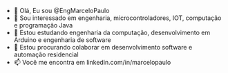 - 👋 Olá, Eu sou @EngMarceloPaulo
- 👀 Sou interessado em engenharia, microcontroladores, IOT, computação e programação Java
- 🌱 Estou estudando engenharia da computação, desenvolvimento em Arduino e engenharia de software
- 💞️ Estou procurando colaborar em desenvolvimento software e automação residencial
- 📫 Você me encontra em linkedin.com/in/marcelopaulo

<!---
EngMarceloPaulo/EngMarceloPaulo is a ✨ special ✨ repository because its `README.md` (this file) appears on your GitHub profile.
You can click the Preview link to take a look at your changes.
--->
